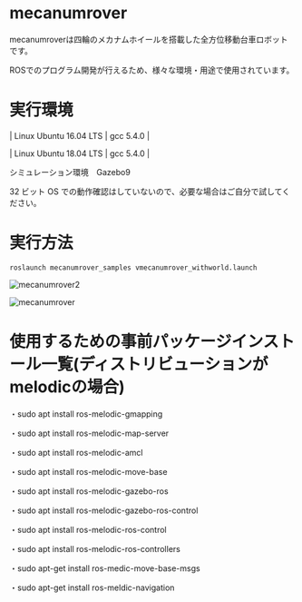 # mecanumrover

mecanumroverは四輪のメカナムホイールを搭載した全方位移動台車ロボットです。

ROSでのプログラム開発が行えるため、様々な環境・用途で使用されています。

# 実行環境

| Linux Ubuntu 16.04 LTS |                   gcc 5.4.0                    |

| Linux Ubuntu 18.04 LTS |                   gcc 5.4.0                    |

シミュレーション環境　Gazebo9

32 ビット OS での動作確認はしていないので、必要な場合はご自分で試してください。

# 実行方法

```
roslaunch mecanumrover_samples vmecanumrover_withworld.launch
```

![mecanumrover2](https://user-images.githubusercontent.com/65348333/117230128-52d4d600-ae57-11eb-85f4-c55f9f389149.png)

![mecanumrover](https://user-images.githubusercontent.com/65348333/117230046-20c37400-ae57-11eb-996b-1f62b4b67648.png)




# 使用するための事前パッケージインストール一覧(ディストリビューションがmelodicの場合)
・sudo apt install ros-melodic-gmapping

・sudo apt install ros-melodic-map-server

・sudo apt install ros-melodic-amcl

・sudo apt install ros-melodic-move-base

・sudo apt install ros-melodic-gazebo-ros

・sudo apt install ros-melodic-gazebo-ros-control 

・sudo apt install ros-melodic-ros-control

・sudo apt install ros-melodic-ros-controllers

・sudo apt-get install ros-medic-move-base-msgs

・sudo apt-get install ros-meldic-navigation
